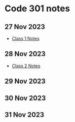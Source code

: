 # Code 301 notes

## 27 Nov 2023

- [Class 1 Notes](https://brendanhuddleston18.github.io/reading-notes/code301reading-notes/read01)

## 28 Nov 2023

- [Class 2 Notes](https://brendanhuddleston18.github.io/reading-notes/code301reading-notes/read02)

## 29 Nov 2023

## 30 Nov 2023

## 31 Nov 2023